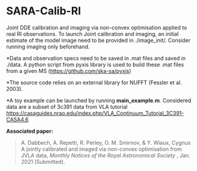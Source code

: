 # SARA-Calib-RI
Joint DDE calibration and imaging via non-convex optimisation applied to real RI observations.
To launch Joint calibration and imaging, an initial estimate of the model image need to be provided in ./image_init/. Consider running imaging only beforehand. 

*Data and observation specs need to be saved in .mat files and saved in ./data.
A python script from pyxis library is used to build these .mat files from  a given MS (https://github.com/ska-sa/pyxis)

*The source code relies on an external library for NUFFT (Fessler et al. 2003).

*A toy example can be launched by running **main_example.m**. 
Considered data are a subset of  3c391 data from VLA tutorial https://casaguides.nrao.edu/index.php/VLA_Continuum_Tutorial_3C391-CASA4.6


**Associated paper:**
> A. Dabbech, A. Repetti, R. Perley, O. M. Smirnov, & Y. Wiaux, Cygnus A jointly calibrated and imaged via non-convex optimisation from JVLA data</a>, <i>Monthly Notices of the Royal Astronomical Society </i>, Jan. 2021 (Submitted).
# <a href="https://arxiv.org/abs/1701.03689">
